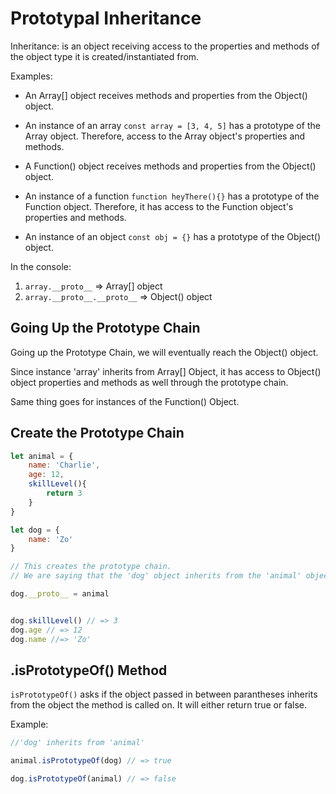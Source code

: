 # Prototypal Inheritance

Inheritance: is an object receiving access to the properties and methods of the object type it is created/instantiated from. 

Examples:
- An Array[] object receives methods and properties from the Object() object. 

- An instance of an array `const array = [3, 4, 5]` has a prototype of the Array object. Therefore, access to the Array object's properties and methods. 

- A Function() object receives methods and properties from the Object() object.

- An instance of a function `function heyThere(){}` has a prototype of the Function object. Therefore, it has access to the Function object's properties and methods. 

- An instance of an object `const obj = {}` has a prototype of the Object() object. 


In the console:

1. ```array.__proto__``` => Array[] object
2. ```array.__proto__.__proto__``` => Object() object



## Going Up the Prototype Chain

Going up the Prototype Chain, we will eventually reach the Object() object. 

Since instance 'array' inherits from Array[] Object, it has access to Object() object properties and methods as well through the prototype chain. 

Same thing goes for instances of the Function() Object. 

## Create the Prototype Chain

```js
let animal = {
    name: 'Charlie',
    age: 12,
    skillLevel(){
        return 3
    }
}

let dog = {
    name: 'Zo'
}

// This creates the prototype chain. 
// We are saying that the 'dog' object inherits from the 'animal' object; 'dog' now has all the properties and methods that 'animal' has

dog.__proto__ = animal


dog.skillLevel() // => 3
dog.age // => 12
dog.name //=> 'Zo'

```


## .isPrototypeOf() Method

`isPrototypeOf()` asks if the object passed in between parantheses inherits from the object the method is called on. It will either return true or false. 

Example: 

```js
//'dog' inherits from 'animal'

animal.isPrototypeOf(dog) // => true

dog.isPrototypeOf(animal) // => false
```
